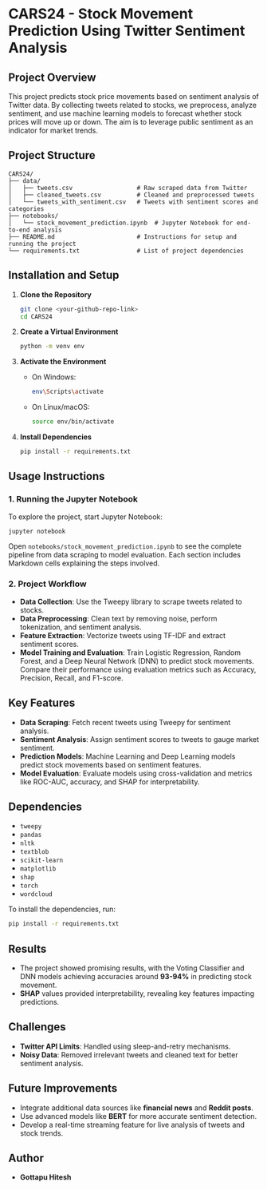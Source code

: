 
# **CARS24 - Stock Movement Prediction Using Twitter Sentiment Analysis**

## **Project Overview**
This project predicts stock price movements based on sentiment analysis of Twitter data. By collecting tweets related to stocks, we preprocess, analyze sentiment, and use machine learning models to forecast whether stock prices will move up or down. The aim is to leverage public sentiment as an indicator for market trends.

## **Project Structure**
```
CARS24/
├── data/
│   ├── tweets.csv                  # Raw scraped data from Twitter
│   ├── cleaned_tweets.csv          # Cleaned and preprocessed tweets
│   └── tweets_with_sentiment.csv   # Tweets with sentiment scores and categories
├── notebooks/
│   └── stock_movement_prediction.ipynb  # Jupyter Notebook for end-to-end analysis
├── README.md                       # Instructions for setup and running the project
└── requirements.txt                # List of project dependencies
```

## **Installation and Setup**

1. **Clone the Repository**
   ```sh
   git clone <your-github-repo-link>
   cd CARS24
   ```

2. **Create a Virtual Environment**
   ```sh
   python -m venv env
   ```

3. **Activate the Environment**
   - On Windows:
     ```sh
     env\Scripts\activate
     ```
   - On Linux/macOS:
     ```sh
     source env/bin/activate
     ```

4. **Install Dependencies**
   ```sh
   pip install -r requirements.txt
   ```

## **Usage Instructions**

### **1. Running the Jupyter Notebook**
To explore the project, start Jupyter Notebook:
```sh
jupyter notebook
```
Open `notebooks/stock_movement_prediction.ipynb` to see the complete pipeline from data scraping to model evaluation. Each section includes Markdown cells explaining the steps involved.

### **2. Project Workflow**
- **Data Collection**: Use the Tweepy library to scrape tweets related to stocks.
- **Data Preprocessing**: Clean text by removing noise, perform tokenization, and sentiment analysis.
- **Feature Extraction**: Vectorize tweets using TF-IDF and extract sentiment scores.
- **Model Training and Evaluation**: Train Logistic Regression, Random Forest, and a Deep Neural Network (DNN) to predict stock movements. Compare their performance using evaluation metrics such as Accuracy, Precision, Recall, and F1-score.

## **Key Features**
- **Data Scraping**: Fetch recent tweets using Tweepy for sentiment analysis.
- **Sentiment Analysis**: Assign sentiment scores to tweets to gauge market sentiment.
- **Prediction Models**: Machine Learning and Deep Learning models predict stock movements based on sentiment features.
- **Model Evaluation**: Evaluate models using cross-validation and metrics like ROC-AUC, accuracy, and SHAP for interpretability.

## **Dependencies**
- `tweepy`
- `pandas`
- `nltk`
- `textblob`
- `scikit-learn`
- `matplotlib`
- `shap`
- `torch`
- `wordcloud`

To install the dependencies, run:
```sh
pip install -r requirements.txt
```

## **Results**
- The project showed promising results, with the Voting Classifier and DNN models achieving accuracies around **93-94%** in predicting stock movement.
- **SHAP** values provided interpretability, revealing key features impacting predictions.

## **Challenges**
- **Twitter API Limits**: Handled using sleep-and-retry mechanisms.
- **Noisy Data**: Removed irrelevant tweets and cleaned text for better sentiment analysis.

## **Future Improvements**
- Integrate additional data sources like **financial news** and **Reddit posts**.
- Use advanced models like **BERT** for more accurate sentiment detection.
- Develop a real-time streaming feature for live analysis of tweets and stock trends.

## **Author**
- **Gottapu Hitesh**
